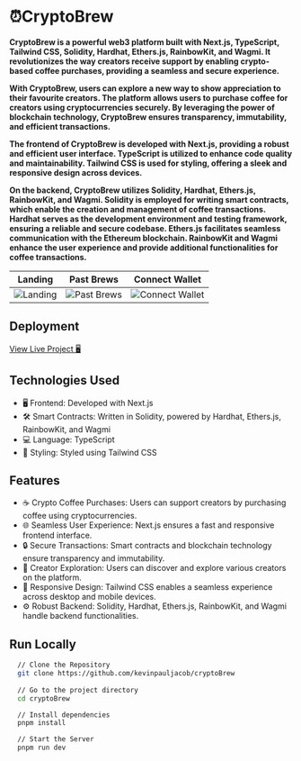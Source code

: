 # ⏰CryptoBrew

**CryptoBrew is a powerful web3 platform built with Next.js, TypeScript, Tailwind CSS, Solidity, Hardhat, Ethers.js, RainbowKit, and Wagmi. It revolutionizes the way creators receive support by enabling crypto-based coffee purchases, providing a seamless and secure experience.**

**With CryptoBrew, users can explore a new way to show appreciation to their favourite creators. The platform allows users to purchase coffee for creators using cryptocurrencies securely. By leveraging the power of blockchain technology, CryptoBrew ensures transparency, immutability, and efficient transactions.**

**The frontend of CryptoBrew is developed with Next.js, providing a robust and efficient user interface. TypeScript is utilized to enhance code quality and maintainability. Tailwind CSS is used for styling, offering a sleek and responsive design across devices.**

**On the backend, CryptoBrew utilizes Solidity, Hardhat, Ethers.js, RainbowKit, and Wagmi. Solidity is employed for writing smart contracts, which enable the creation and management of coffee transactions. Hardhat serves as the development environment and testing framework, ensuring a reliable and secure codebase. Ethers.js facilitates seamless communication with the Ethereum blockchain. RainbowKit and Wagmi enhance the user experience and provide additional functionalities for coffee transactions.**

| Landing | Past Brews | Connect Wallet |
| --- | --- | --- |
| ![Landing](https://cdn.discordapp.com/attachments/918024642860548126/1123089434007580713/mobile_4.png) | ![Past Brews](https://cdn.discordapp.com/attachments/918024642860548126/1123089433617514609/mobile_5.png) | ![Connect Wallet](https://cdn.discordapp.com/attachments/918024642860548126/1123089433344872458/mobile_6.png) |

## Deployment

[View Live Project 🖥](https://cryptobrew.kevinpaul.xyz/)

## Technologies Used

- 🖥️ Frontend: Developed with Next.js
- 🛠️ Smart Contracts: Written in Solidity, powered by Hardhat, Ethers.js, RainbowKit, and Wagmi
- 💻 Language: TypeScript
- 🎨 Styling: Styled using Tailwind CSS

## Features

- ☕ Crypto Coffee Purchases: Users can support creators by purchasing coffee using cryptocurrencies.
- 🌐 Seamless User Experience: Next.js ensures a fast and responsive frontend interface.
- 🔒 Secure Transactions: Smart contracts and blockchain technology ensure transparency and immutability.
- 💼 Creator Exploration: Users can discover and explore various creators on the platform.
- 📱 Responsive Design: Tailwind CSS enables a seamless experience across desktop and mobile devices.
- ⚙️ Robust Backend: Solidity, Hardhat, Ethers.js, RainbowKit, and Wagmi handle backend functionalities.

## Run Locally

```bash
  // Clone the Repository
  git clone https://github.com/kevinpauljacob/cryptoBrew
  
  // Go to the project directory
  cd cryptoBrew

  // Install dependencies
  pnpm install

  // Start the Server
  pnpm run dev

